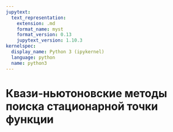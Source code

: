 ```yaml
---
jupytext:
  text_representation:
    extension: .md
    format_name: myst
    format_version: 0.13
    jupytext_version: 1.10.3
kernelspec:
  display_name: Python 3 (ipykernel)
  language: python
  name: python3
---
```


<a id='math-om-qnewton'></a>
# Квази-ньютоновские методы поиска стационарной точки функции

```{code-cell} python

```
